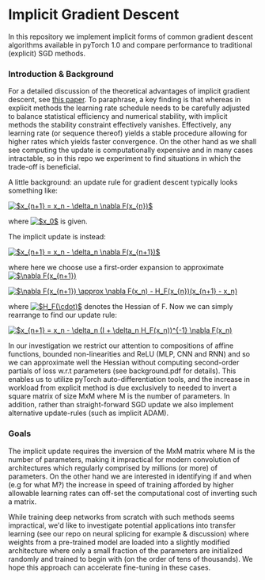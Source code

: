 # Implicit Gradient Descent

In this repository we implement implicit forms of common gradient descent algorithms available in pyTorch 1.0 and compare performance to traditional (explicit) SGD methods.

### Introduction & Background

For a detailed discussion of the theoretical advantages of implicit gradient descent, see [this paper](http://faculty.chicagobooth.edu/workshops/econometrics/PDF%202016/ptoulis_ISGD.pdf). To paraphrase, a key finding is that whereas in explicit methods the learning rate schedule needs to be carefully adjusted to balance statistical efficiency and numerical stability, with implicit methods the stability constraint effectively vanishes. Effectively, any learning rate (or sequence thereof) yields a stable procedure allowing for higher rates which yields faster convergence. On the other hand as we shall see computing the update is computationally expensive and in many cases intractable, so in this repo we experiment to find situations in which the trade-off is beneficial. 

A little background: an update rule for gradient descent typically looks something like:

<a href="https://www.codecogs.com/eqnedit.php?latex=\dpi{100}&space;$x_{n&plus;1}&space;=&space;x_n&space;-&space;\delta_n&space;\nabla&space;F(x_{n})$" target="_blank"><img src="https://latex.codecogs.com/png.latex?\dpi{100}&space;$x_{n&plus;1}&space;=&space;x_n&space;-&space;\delta_n&space;\nabla&space;F(x_{n})$" title="$x_{n+1} = x_n - \delta_n \nabla F(x_{n})$" /></a>

where  <a href="https://www.codecogs.com/eqnedit.php?latex=\dpi{100}&space;$x_0$" target="_blank"><img src="https://latex.codecogs.com/png.latex?\dpi{100}&space;$x_0$" title="$x_0$" /></a>  is given. 

The implicit update is instead:

<a href="https://www.codecogs.com/eqnedit.php?latex=\dpi{100}&space;$x_{n&plus;1}&space;=&space;x_n&space;-&space;\delta_n&space;\nabla&space;F(x_{n&plus;1})$" target="_blank"><img src="https://latex.codecogs.com/png.latex?\dpi{100}&space;$x_{n&plus;1}&space;=&space;x_n&space;-&space;\delta_n&space;\nabla&space;F(x_{n&plus;1})$" title="$x_{n+1} = x_n - \delta_n \nabla F(x_{n+1})$" /></a>

where here we choose use a first-order expansion to approximate <a href="https://www.codecogs.com/eqnedit.php?latex=$\nabla&space;F(x_{n&plus;1})" target="_blank"><img src="https://latex.codecogs.com/gif.latex?$\nabla&space;F(x_{n&plus;1})" title="$\nabla F(x_{n+1})" /></a>

<a href="https://www.codecogs.com/eqnedit.php?latex=$\nabla&space;F(x_{n&plus;1})&space;\approx&space;\nabla&space;F(x_n)&space;-&space;H_F(x_{n})(x_{n&plus;1}&space;-&space;x_n)" target="_blank"><img src="https://latex.codecogs.com/gif.latex?$\nabla&space;F(x_{n&plus;1})&space;\approx&space;\nabla&space;F(x_n)&space;-&space;H_F(x_{n})(x_{n&plus;1}&space;-&space;x_n)" title="$\nabla F(x_{n+1}) \approx \nabla F(x_n) - H_F(x_{n})(x_{n+1} - x_n)" /></a>

where <a href="https://www.codecogs.com/eqnedit.php?latex=$H_F(\cdot)$" target="_blank"><img src="https://latex.codecogs.com/gif.latex?$H_F(\cdot)$" title="$H_F(\cdot)$" /></a> denotes the Hessian of F. Now we can simply rearrange to find our update rule:

<a href="https://www.codecogs.com/eqnedit.php?latex=$x_{n&plus;1}&space;=&space;x_n&space;-&space;\delta_n&space;(I&space;&plus;&space;\delta_n&space;H_F(x_n))^{-1}&space;\nabla&space;F(x_n)" target="_blank"><img src="https://latex.codecogs.com/gif.latex?$x_{n&plus;1}&space;=&space;x_n&space;-&space;\delta_n&space;(I&space;&plus;&space;\delta_n&space;H_F(x_n))^{-1}&space;\nabla&space;F(x_n)" title="$x_{n+1} = x_n - \delta_n (I + \delta_n H_F(x_n))^{-1} \nabla F(x_n)" /></a>

In our investigation we restrict our attention to compositions of affine functions, bounded non-linearities and ReLU (MLP, CNN and RNN) and so we can approximate well the Hessian without computing second-order partials of loss w.r.t parameters (see background.pdf for details). This enables us to utilize pyTorch auto-differentiation tools, and the increase in workload from explicit method is due exclusively to needed to invert a square matrix of size MxM where M is the number of parameters. In addition, rather than straight-forward SGD update we also implement alternative update-rules (such as implicit ADAM). 


### Goals

The implicit update requires the inversion of the MxM matrix where M is the number of parameters, making it impractical for modern convolution of architectures which regularly comprised by millions (or more) of parameters. On the other hand we are interested in identifying if and when (e.g for what M?) the increase in speed of training afforded by higher allowable learning rates can off-set the computational cost of inverting such a matrix. 

While training deep networks from scratch with such methods seems impractical, we'd like to investigate potential applications into transfer learning (see our repo on neural splicing for example & discussion) where weights from a pre-trained model are loaded into a slightly modified architecture where only a small fraction of the parameters are initialized randomly and trained to begin with (on the order of tens of thousands). We hope this approach can accelerate fine-tuning in these cases. 
